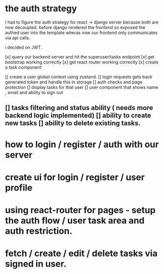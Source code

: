 
# the auth strategy
I had to figure the auth strategy for react -> django server because both are now decoupled. 
before django rendered the frontend so exposed the authed user into the template wheras now our frontend only communicates via api calls. 

i decided on JWT.

[x] query our backend server and hit the superuser/tasks endpoint
[x] get bootstrap working correctly
[x] get react router working correctly
[x] create a task component

[] create a user global context using zustand.
[] login requests gets back generated token and handle this in storage
[] auth checks and page protection
[] display tasks for that user
[] user component that shows name , email and ability to sign out

[] tasks filtering and status ability ( needs more backend logic implemented)
[] ability to create new tasks
[] ability to delete existing tasks.
---




# how to login / register / auth with our server
# create ui for login / register / user profile
# using react-router for pages - setup the auth flow / user task area and auth restriction. 
# fetch / create / edit / delete tasks via signed in user.

